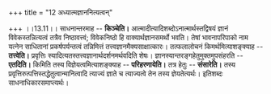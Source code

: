 +++
title = "12 अध्यात्मज्ञाननित्यत्वन्"

+++
।।13.11।। साधनान्तरमाह -- **किञ्चेति।**
आत्मादीत्यादिशब्दोऽनात्मार्थस्तद्विषयं ज्ञानं विवेकस्तन्नित्यत्वं तत्रैव
निष्ठावत्त्वं; विवेकनिष्ठो हि वाक्यार्थज्ञानसमर्थो भवति। तेषां
भावनापरिपाको नाम यत्नेन साधितानां प्रकर्षपर्यन्तत्वं तन्निमित्तं
तत्त्वज्ञानमैक्यसाक्षात्कारः। तत्फलालोचनं किमर्थमित्याशङ्क्याह --
**तत्त्वेति।** प्रवृत्तिः स्यादित्यतस्तत्त्वज्ञानार्थदर्शनमर्थवदिति
शेषः। ज्ञानस्यान्तरङ्गहेतुमुक्तमुपसंहरति -- **एतदिति।** किमिति तस्य
विज्ञेयत्वमित्याशङ्क्याह -- **परिहरणायेति।** तत्र हेतुः -- **संसारेति।**
तस्य प्रवृत्तिरुत्पत्तिस्तद्धेतुत्वान्मानित्वादि त्याज्यं ज्ञाते च
त्याज्यत्वे तेन तस्य ज्ञेयतेत्यर्थः। इतिशब्दः साधनाधिकारसमाप्त्यर्थः।
